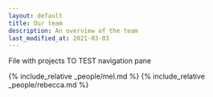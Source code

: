 ```yaml
---
layout: default
title: Our team
description: An overview of the team
last_modified_at: 2021-03-03
---
```



File with projects
TO TEST navigation pane

{% include_relative _people/mel.md %}
{% include_relative _people/rebecca.md %}




